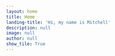 ```yaml
---
layout: home
title: Home
landing-title: 'Hi, my name is Mitchell'
description: null
image: null
author: null
show_tile: True
---
```

